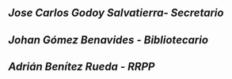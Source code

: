 ## ***Jose Carlos Godoy Salvatierra- Secretario***
## ***Johan Gómez Benavides - Bibliotecario***
## ***Adrián Benítez Rueda - RRPP***
